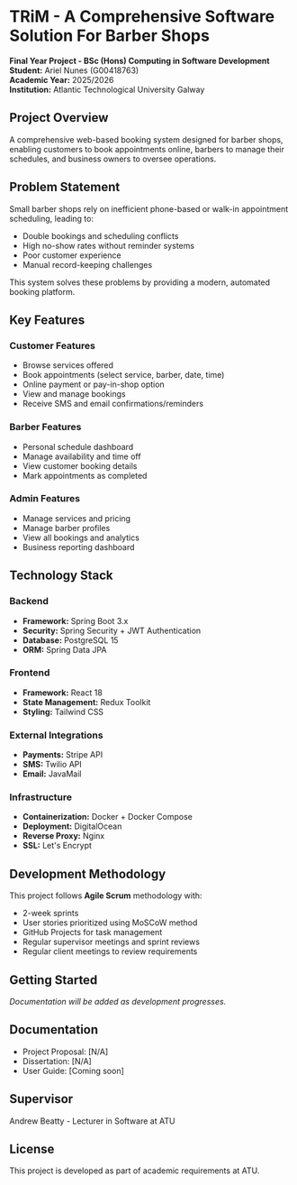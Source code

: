 # TRiM - A Comprehensive Software Solution For Barber Shops

**Final Year Project - BSc (Hons) Computing in Software Development**  
**Student:** Ariel Nunes (G00418763)  
**Academic Year:** 2025/2026  
**Institution:** Atlantic Technological University Galway

## Project Overview

A comprehensive web-based booking system designed for barber shops, enabling customers to book appointments online, barbers to manage their schedules, and business owners to oversee operations.

## Problem Statement

Small barber shops rely on inefficient phone-based or walk-in appointment scheduling, leading to:
- Double bookings and scheduling conflicts
- High no-show rates without reminder systems
- Poor customer experience
- Manual record-keeping challenges

This system solves these problems by providing a modern, automated booking platform.

## Key Features

### Customer Features
- Browse services offered
- Book appointments (select service, barber, date, time)
- Online payment or pay-in-shop option
- View and manage bookings
- Receive SMS and email confirmations/reminders

### Barber Features
- Personal schedule dashboard
- Manage availability and time off
- View customer booking details
- Mark appointments as completed

### Admin Features
- Manage services and pricing
- Manage barber profiles
- View all bookings and analytics
- Business reporting dashboard

## Technology Stack

### Backend
- **Framework:** Spring Boot 3.x
- **Security:** Spring Security + JWT Authentication
- **Database:** PostgreSQL 15
- **ORM:** Spring Data JPA

### Frontend
- **Framework:** React 18
- **State Management:** Redux Toolkit
- **Styling:** Tailwind CSS

### External Integrations
- **Payments:** Stripe API
- **SMS:** Twilio API
- **Email:** JavaMail

### Infrastructure
- **Containerization:** Docker + Docker Compose
- **Deployment:** DigitalOcean
- **Reverse Proxy:** Nginx
- **SSL:** Let's Encrypt

## Development Methodology

This project follows **Agile Scrum** methodology with:
- 2-week sprints
- User stories prioritized using MoSCoW method
- GitHub Projects for task management
- Regular supervisor meetings and sprint reviews
- Regular client meetings to review requirements

## Getting Started

*Documentation will be added as development progresses.*

## Documentation

- Project Proposal: [N/A]
- Dissertation: [N/A]
- User Guide: [Coming soon]

## Supervisor

Andrew Beatty - Lecturer in Software at ATU

## License

This project is developed as part of academic requirements at ATU.
